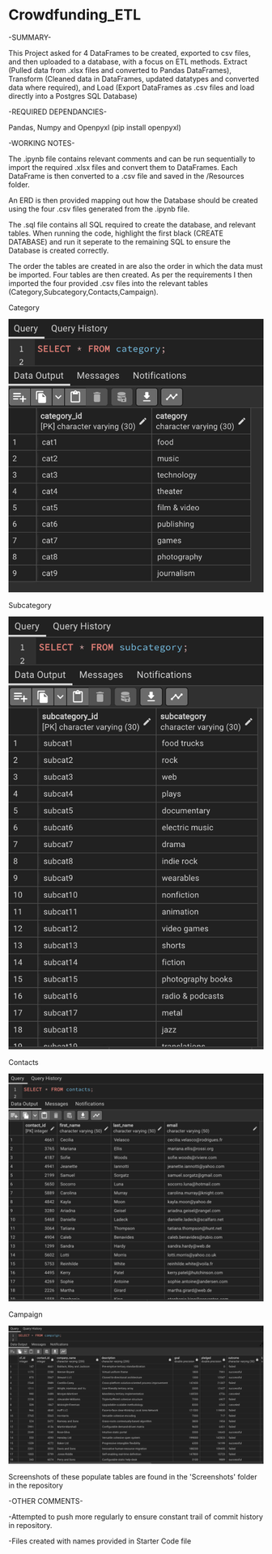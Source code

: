 # Crowdfunding_ETL

-SUMMARY-

This Project asked for 4 DataFrames to be created, exported to csv files, and then uploaded to a database, with a focus on ETL methods. Extract (Pulled data from .xlsx files and converted to Pandas DataFrames), Transform (Cleaned data in DataFrames, updated datatypes and converted data where required), and Load (Export DataFrames as .csv files and load directly into a Postgres SQL Database)

-REQUIRED DEPENDANCIES-

Pandas, Numpy and Openpyxl (pip install openpyxl)

-WORKING NOTES-

The .ipynb file contains relevant comments and can be run sequentially to import the required .xlsx files and convert them to DataFrames. Each DataFrame is then converted to a .csv file and saved in the /Resources folder. 

An ERD is then provided mapping out how the Database should be created using the four .csv files generated from the .ipynb file.

The .sql file contains all SQL required to create the database, and relevant tables. When running the code, highlight the first black (CREATE DATABASE) and run it seperate to the remaining SQL to ensure the Database is created correctly.

The order the tables are created in are also the order in which the data must be imported. Four tables are then created. As per the requirements I then imported the four provided .csv files into the relevant tables (Category,Subcategory,Contacts,Campaign). 

Category

![Category Table](Screenshots/CategoryTable.png)

Subcategory

![Subcategory Table](Screenshots/SubcategoryTable.png)

Contacts

![Contacts Table](Screenshots/ContactsTable.png)

Campaign

![Campaign Table](Screenshots/CampaignTable.png)

Screenshots of these populate tables are found in the 'Screenshots' folder in the repository


-OTHER COMMENTS-

-Attempted to push more regularly to ensure constant trail of commit history in repository.

-Files created with names provided in Starter Code file
